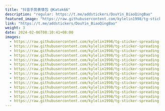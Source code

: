 ```yaml
---
title: "抖音手势表情包 @Katak66"
description: "regular: https://t.me/addstickers/DouYin_BiaoQingBao"
featured_image: "https://raw.githubusercontent.com/kylelin1998/tg-sticker-spreading-worldwide-images/main/img/dd12ed10-5a8a-451d-8dc3-0eef48964671.jpg"
link: "https://t.me/addstickers/DouYin_BiaoQingBao"
weight: 3
date: 2024-02-06T08:10:41+08:00
images:
  - https://raw.githubusercontent.com/kylelin1998/tg-sticker-spreading-worldwide-images/main/img/dd12ed10-5a8a-451d-8dc3-0eef48964671.jpg
  - https://raw.githubusercontent.com/kylelin1998/tg-sticker-spreading-worldwide-images/main/img/fceaacd7-1040-4b1c-9d99-52ca54c74882.jpg
  - https://raw.githubusercontent.com/kylelin1998/tg-sticker-spreading-worldwide-images/main/img/72567637-41e7-46b9-8f14-3273976f54fa.jpg
  - https://raw.githubusercontent.com/kylelin1998/tg-sticker-spreading-worldwide-images/main/img/4115ab37-6d4e-445c-b4a7-9761c360e756.jpg
  - https://raw.githubusercontent.com/kylelin1998/tg-sticker-spreading-worldwide-images/main/img/b7fd65f8-23cf-4ad5-be58-dbfb938e8dc0.jpg
  - https://raw.githubusercontent.com/kylelin1998/tg-sticker-spreading-worldwide-images/main/img/b2d3230a-95b7-40e8-a2c3-4662dea8d700.jpg
  - https://raw.githubusercontent.com/kylelin1998/tg-sticker-spreading-worldwide-images/main/img/4eb46f7f-57f7-456f-9560-e51109bd069a.jpg
  - https://raw.githubusercontent.com/kylelin1998/tg-sticker-spreading-worldwide-images/main/img/733fa817-3ff6-45ce-b77d-4dd7d5cd6e7c.jpg
  - https://raw.githubusercontent.com/kylelin1998/tg-sticker-spreading-worldwide-images/main/img/2371924e-90e2-411f-885d-10f0d7e28a00.jpg
  - https://raw.githubusercontent.com/kylelin1998/tg-sticker-spreading-worldwide-images/main/img/ff64e6bc-dcb1-4844-8044-ff339a25cf49.jpg
  - https://raw.githubusercontent.com/kylelin1998/tg-sticker-spreading-worldwide-images/main/img/957523d2-715c-4970-b614-d476d77b88cb.jpg
  - https://raw.githubusercontent.com/kylelin1998/tg-sticker-spreading-worldwide-images/main/img/849494c0-753a-442f-87cb-4e07818c1311.jpg
  - https://raw.githubusercontent.com/kylelin1998/tg-sticker-spreading-worldwide-images/main/img/4f3576aa-a5c4-466a-a41c-99a33c84acd2.jpg
  - https://raw.githubusercontent.com/kylelin1998/tg-sticker-spreading-worldwide-images/main/img/2f8eff2a-794f-40c0-a80c-033d889485c8.jpg
---
```


